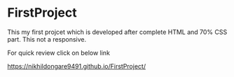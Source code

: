 # FirstProject

This my first projcet which is developed after complete HTML and 70% CSS part. This not a responsive.

For quick review click on below link

https://nikhildongare9491.github.io/FirstProject/
